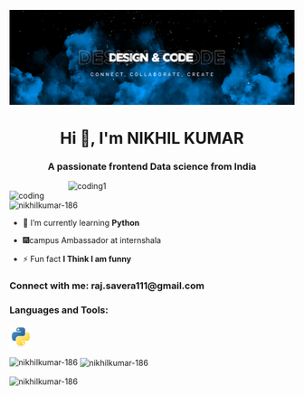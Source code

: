![logo](148280039-301b677b-74e7-49f8-af75-15e7c9253d74.png)
<h1 align="center">Hi 👋, I'm NIKHIL KUMAR</h1>
<h3 align="center">A passionate frontend Data science from India</h3>

<img align="right" alt= " coding1" width="400" src="https://i.pinimg.com/originals/ef/2d/b0/ef2db0885d94fd149a4b7914923bb2a3.gif">
<img align="left" alt = "coding" width="400" src="https://camo.githubusercontent.com/2366b34bb903c09617990fb5fff4622f3e941349e846ddb7e73df872a9d21233/68747470733a2f2f63646e2e6472696262626c652e636f6d2f75736572732f3733303730332f73637265656e73686f74732f363538313234332f6176656e746f2e676966">

<p align="left"> <img src="https://komarev.com/ghpvc/?username=nikhilkumar-186&label=Profile%20views&color=0e75b6&style=flat" alt="nikhilkumar-186" /> </p>

- 🌱 I’m currently learning **Python**
- 🎆campus Ambassador at internshala

- ⚡ Fun fact **I Think I am funny**

<h3 align="left">Connect with me: raj.savera111@gmail.com</h3>
<p align="left">
</p>

<h3 align="left">Languages and Tools:</h3>
<p align="left"> <a href="https://www.python.org" target="_blank" rel="noreferrer"> <img src="https://raw.githubusercontent.com/devicons/devicon/master/icons/python/python-original.svg" alt="python" width="40" height="40"/> </a> </p>

<p><img align="left" src="https://github-readme-stats.vercel.app/api/top-langs?username=nikhilkumar-186&show_icons=true&locale=en&layout=compact" alt="nikhilkumar-186" /></p>

<p>&nbsp;<img align="center" src="https://github-readme-stats.vercel.app/api?username=nikhilkumar-186&show_icons=true&locale=en" alt="nikhilkumar-186" /></p>

<p><img align="center" src="https://github-readme-streak-stats.herokuapp.com/?user=nikhilkumar-186&" alt="nikhilkumar-186" /></p>
